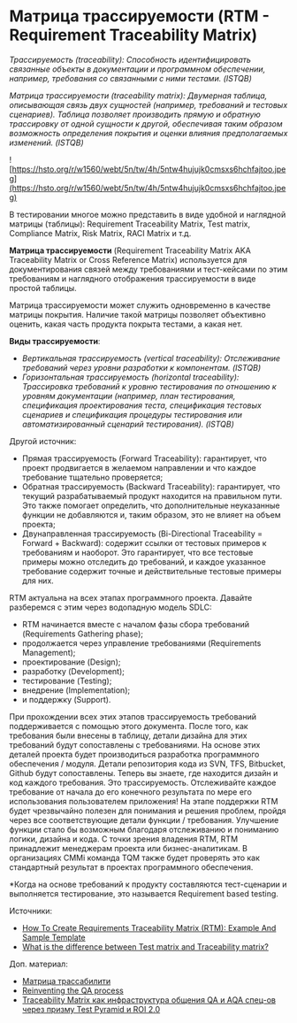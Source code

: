 # Матрица трассируемости (RTM - Requirement Traceability Matrix)

_Трассируемость (traceability): Способность идентифицировать связанные объекты в документации и программном обеспечении, например, требования со связанными с ними тестами. (ISTQB)_

_Матрица трассируемости (traceability matrix): Двумерная таблица, описывающая связь двух сущностей (например, требований и тестовых сценариев). Таблица позволяет производить прямую и обратную трассировку от одной сущности к другой, обеспечивая таким образом возможность определения покрытия и оценки влияния предполагаемых изменений. (ISTQB)_

![https://hsto.org/r/w1560/webt/5n/tw/4h/5ntw4hujujk0cmsxs6hchfajtoo.jpeg](https://hsto.org/r/w1560/webt/5n/tw/4h/5ntw4hujujk0cmsxs6hchfajtoo.jpeg)

В тестировании многое можно представить в виде удобной и наглядной матрицы (таблицы): Requirement Traceability Matrix, Test matrix, Compliance Matrix, Risk Matrix, RACI Matrix и т.д.

**Матрица трассируемости** (Requirement Traceability Matrix AKA Traceability Matrix or Cross Reference Matrix) используется для документирования связей между требованиями и тест-кейсами по этим требованиям и наглядного отображения трассируемости в виде простой таблицы.

Матрица трассируемости может служить одновременно в качестве матрицы покрытия. Наличие такой матрицы позволяет объективно оценить, какая часть продукта покрыта тестами, а какая нет.

**Виды трассируемости**:

* _Вертикальная трассируемость (vertical traceability): Отслеживание требований через уровни разработки к компонентам. (ISTQB)_
* _Горизонтальная трассируемость (horizontal traceability): Трассировка требований к уровню тестирования по отношению к уровням документации (например, план тестирования, спецификация проектирования теста, спецификация тестовых сценариев и спецификация процедуры тестирования или автоматизированный сценарий тестирования). (ISTQB)_

Другой источник:

* Прямая трассируемость (Forward Traceability): гарантирует, что проект продвигается в желаемом направлении и что каждое требование тщательно проверяется;
* Обратная трассируемость (Backward Traceability): гарантирует, что текущий разрабатываемый продукт находится на правильном пути. Это также помогает определить, что дополнительные неуказанные функции не добавляются и, таким образом, это не влияет на объем проекта;
* Двунаправленная трассируемость (Bi-Directional Traceability = Forward + Backward): содержит ссылки от тестовых примеров к требованиям и наоборот. Это гарантирует, что все тестовые примеры можно отследить до требований, и каждое указанное требование содержит точные и действительные тестовые примеры для них.

RTM актуальна на всех этапах программного проекта. Давайте разберемся с этим через водопадную модель SDLC:

* RTM начинается вместе с началом фазы сбора требований (Requirements Gathering phase);
* продолжается через управление требованиями (Requirements Management);
* проектирование (Design);
* разработку (Development);
* тестирование (Testing);
* внедрение (Implementation);
* и поддержку (Support).

При прохождении всех этих этапов трассируемость требований поддерживается с помощью этого документа. После того, как требования были внесены в таблицу, детали дизайна для этих требований будут сопоставлены с требованиями. На основе этих деталей проекта будет производиться разработка программного обеспечения / модуля. Детали репозитория кода из SVN, TFS, Bitbucket, Github будут сопоставлены. Теперь вы знаете, где находится дизайн и код каждого требования. Это трассируемость. Отслеживайте каждое требование от начала до его конечного результата по мере его использования пользователем приложения! На этапе поддержки RTM будет чрезвычайно полезен для понимания и решения проблем, пройдя через все соответствующие детали функции / требования. Улучшение функции стало бы возможным благодаря отслеживанию и пониманию логики, дизайна и кода. С точки зрения владения RTM, RTM принадлежит менеджерам проекта или бизнес-аналитикам. В организациях CMMi команда TQM также будет проверять это как стандартный результат в проектах программного обеспечения.

\*Когда на основе требований к продукту составляются тест-сценарии и выполняется тестирование, это называется Requirement based testing.

Источники:

* [How To Create Requirements Traceability Matrix (RTM): Example And Sample Template](https://www.softwaretestinghelp.com/requirements-traceability-matrix/)
* [What is the difference between Test matrix and Traceability matrix?](https://www.quora.com/What-is-difference-between-Test-matrix-and-Traceability-matrix)

Доп. материал:

* [Матрица трассабилити](https://habr.com/ru/company/simbirsoft/blog/412677/)
* [Reinventing the QA process](https://blog.picnic.nl/reinventing-the-qa-process-25854fee51f3)
* [Traceability Matrix как инфраструктура общения QA и AQA спец-ов через призму Test Pyramid и ROI 2.0](https://www.youtube.com/https://youtube.com/watch?v=Vurf7G1JgG8)
